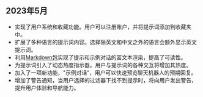## 2023年5月

- 实现了用户系统和收藏功能。用户可以注册账户，并将提示词添加到收藏夹中。
- 扩展了多种语言的提示词内容。选择除英文和中文之外的语言会额外显示英文提示词。
- 利用[Markdown包](https://github.com/trentm/python-markdown2)实现了提示和示例对话的富文本渲染，提高了可读性。
- 为提示词引入了动态热度指示器。用户与提示词的各种交互将增加其热度。
- 加入了一项新功能，"示例对话"，用户可以快速预览聊天机器人的预期回复。
- 增加了警告通知，当用户选择的过滤器下找不到提示时，将向用户发出警告，提升用户体验和导航能力。

